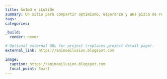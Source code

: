 ```yaml
---
title: ÁnImO e iLuSiÓn
summary: Un sitio para compartir optimismo, esperanza y una pizca de reflexión.
tags:
categories:

_build:
  render: never

# Optional external URL for project (replaces project detail page).
external_link: https://animoeilusion.blogspot.com

image:
  caption: https://animoeilusion.blogspot.com
  focal_point: Smart
---
```

